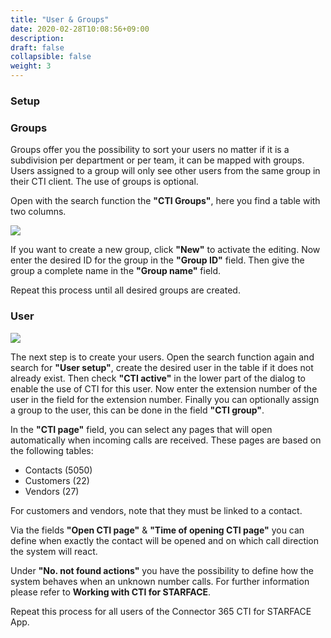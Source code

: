 ```yaml
---
title: "User & Groups"
date: 2020-02-28T10:08:56+09:00
description: 
draft: false
collapsible: false
weight: 3
---
```

### Setup

### Groups
Groups offer you the possibility to sort your users no matter if it is a subdivision per department or per team, it can be mapped with groups. Users assigned to a group will only see other users from the same group in their CTI client. The use of groups is optional.

Open with the search function the **"CTI Groups"**, here you find a table with two columns.

![](images/apps/ctigruppenen.PNG)

If you want to create a new group, click **"New"** to activate the editing. Now enter the desired ID for the group in the **"Group ID"** field. Then give the group a complete name in the **"Group name"** field.

Repeat this process until all desired groups are created.

### User

![](images/apps/ctiusersetupzweien.PNG)

The next step is to create your users. Open the search function again and search for **"User setup"**, create the desired user in the table if it does not already exist. Then check **"CTI active"** in the lower part of the dialog to enable the use of CTI for this user.
Now enter the extension number of the user in the field for the extension number. Finally you can optionally assign a group to the user, this can be done in the field **"CTI group"**.

In the **"CTI page"** field, you can select any pages that will open automatically when incoming calls are received. These pages are based on the following tables:

- Contacts (5050)
- Customers (22)
- Vendors (27)

For customers and vendors, note that they must be linked to a contact.

Via the fields **"Open CTI page"** & **"Time of opening CTI page"** you can define when exactly the contact will be opened and on which call direction the system will react.

Under **"No. not found actions"** you have the possibility to define how the system behaves when an unknown number calls. For further information please refer to **Working with CTI for STARFACE**.

Repeat this process for all users of the Connector 365 CTI for STARFACE App.